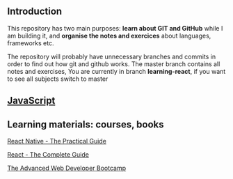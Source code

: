 ## Introduction

This repository has two main purposes: **learn about GIT and GitHub** while I am building it, and **organise the notes and exercices** about languages, frameworks etc.

The repository will probably have unnecessary branches and commits in order to find out how git and github works. The master branch contains all notes and exercises, You are currently in branch **learning-react**, if you want to see all subjects switch to master

## [JavaScript](subjects/react.md)

## Learning materials: courses, books <!--Future: If a new material is included use the MD template to include it-->

[React Native - The Practical Guide](react_native_the_practical_guide/rntpg.md)

[React - The Complete Guide](react_the_complete_guide/rtcg.md)

[The Advanced Web Developer Bootcamp](the-advanced-web-developer-bootcamp/tawdb.md)
